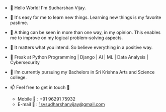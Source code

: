 - 👋 Hello World! I'm Sudharshan Vijay. 
- 🧠 It's easy for me to learn new things. Learning new things is my favorite pastime.
- 🤔 A thing can be seen in more than one way, in my opinion. This enables me to improve on my logical problem-solving aspects.
- 🌟 It matters what you intend. So believe everything in a positive way.

- 👀 Freak at Python Programming | Django | AI | ML | Data Analysis | Cybersecurity 
- 🌱 I’m currently pursuing my Bachelors in Sri Krishna Arts and Science college.
- 📫 Feel free to get in touch 🥰 
  - Mobile 📱 : +91 96291 75932 
  - E-mail 📧 : 1svsudharshanvijay@gmail.com
